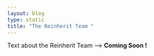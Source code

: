 ```yaml
---
layout: blog
type: static
title: "The Reinherit Team "
---
```

Text about the Reinherit Team --> **Coming Soon !**